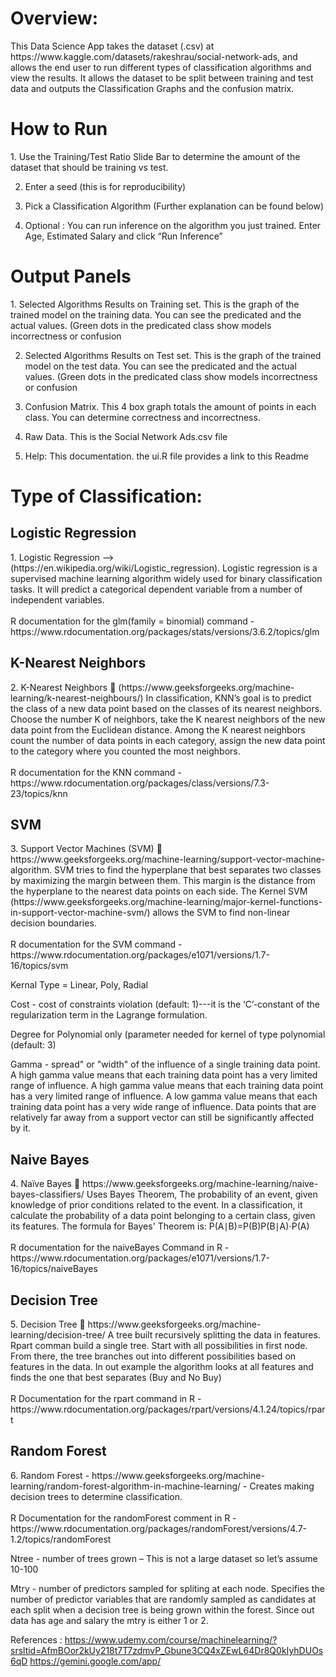 <h1> Overview: </h1>
This Data Science App takes the dataset (.csv) at https://www.kaggle.com/datasets/rakeshrau/social-network-ads, and allows the end user to run different types of classification algorithms and view the results. It allows the dataset to be split between training and test data and outputs the Classification Graphs and the confusion matrix.

<h1> How to Run </h1>
1.	Use the Training/Test Ratio Slide Bar to determine the amount of the dataset that should be training vs test.

2.	Enter a seed (this is for reproducibility)
  
3.	Pick a Classification Algorithm (Further explanation can be found below)
   
4.	Optional : You can run inference on the algorithm you just trained. Enter Age, Estimated Salary and click “Run Inference”

<h1> Output Panels </h1>
1.	Selected Algorithms Results on Training set. This is the graph of the trained model on the training data. You can see the predicated and the actual values. (Green dots in the predicated class show models incorrectness or confusion

2.	Selected Algorithms Results on Test set. This is the graph of the trained model on the test data. You can see the predicated and the actual values. (Green dots in the predicated class show models incorrectness or confusion
   
3.	Confusion Matrix. This 4 box graph totals the amount of points in each class. You can determine correctness and incorrectness.
   
4.	Raw Data. This is the Social Network Ads.csv file
  
5.	Help: This documentation. the ui.R file provides a link to this Readme

<h1> Type of Classification:</h1>
<h2> Logistic Regression </h2>
1.	Logistic Regression --> (https://en.wikipedia.org/wiki/Logistic_regression). Logistic regression is a supervised machine learning algorithm widely used for binary classification tasks. It will predict a categorical dependent variable from a number of independent variables. 
<br> </br>
R documentation for the glm(family = binomial) command - https://www.rdocumentation.org/packages/stats/versions/3.6.2/topics/glm

<h2> K-Nearest Neighbors </h2>
2.	K-Nearest Neighbors  (https://www.geeksforgeeks.org/machine-learning/k-nearest-neighbours/)  In classification, KNN’s goal is to predict the class of a new data point based on the classes of its nearest neighbors. Choose the number K of neighbors, take the K nearest neighbors of the new data point from the Euclidean distance. Among the K nearest neighbors count the number of data points in each category, assign the new data point to the category where you counted the most neighbors.
<br> </br>
R documentation for the KNN command - https://www.rdocumentation.org/packages/class/versions/7.3-23/topics/knn

<h2> SVM </h2>
3.	Support Vector Machines (SVM)  https://www.geeksforgeeks.org/machine-learning/support-vector-machine-algorithm. SVM tries to find the hyperplane that best separates two classes by maximizing the margin between them. This margin is the distance from the hyperplane to the nearest data points on each side. The Kernel SVM (https://www.geeksforgeeks.org/machine-learning/major-kernel-functions-in-support-vector-machine-svm/) allows the SVM to find non-linear decision boundaries. 
<br> </br>
R documentation for the SVM command - https://www.rdocumentation.org/packages/e1071/versions/1.7-16/topics/svm

Kernal Type = Linear, Poly, Radial

Cost -  cost of constraints violation (default: 1)---it is the ‘C’-constant of the regularization term in the Lagrange formulation.

Degree for Polynomial only (parameter needed for kernel of type polynomial (default: 3)

Gamma - spread" or "width" of the influence of a single training data point. A high gamma value means that each training data point has a very limited range of influence. A high gamma value means that each training data point has a very limited range of influence. A low gamma value means that each training data point has a very wide range of influence. Data points that are relatively far away from a support vector can still be significantly affected by it.

<h2> Naive Bayes </h2>
4.	Naïve Bayes  https://www.geeksforgeeks.org/machine-learning/naive-bayes-classifiers/
 Uses Bayes Theorem, The probability of an event, given knowledge of prior conditions related to the event. In a classification, it calculate the probability of a data point belonging to a certain class, given its features.
The formula for Bayes' Theorem is:  P(A∣B)=P(B)P(B∣A)⋅P(A)
<br> </br>
R documentation for the naiveBayes Command in R - https://www.rdocumentation.org/packages/e1071/versions/1.7-16/topics/naiveBayes

<h2> Decision Tree </h2>
5.	Decision Tree  https://www.geeksforgeeks.org/machine-learning/decision-tree/
A tree built recursively splitting the data in features. Rpart comman build a single tree. Start with all possibilities in first node. From there, the tree branches out into different possibilities based on features in the data. In out example the algorithm looks at all features and finds the one that best separates (Buy and No Buy)
<br> </br>
R Documentation for the rpart command in R - https://www.rdocumentation.org/packages/rpart/versions/4.1.24/topics/rpart

<h2> Random Forest </h2>
6.	Random Forest - https://www.geeksforgeeks.org/machine-learning/random-forest-algorithm-in-machine-learning/	- Creates making decision trees to determine classification. 
<br> </br>
R Documentation for the randomForest comment in R - https://www.rdocumentation.org/packages/randomForest/versions/4.7-1.2/topics/randomForest

Ntree - number of trees grown – This is not a large dataset so let’s assume 10-100

Mtry - number of predictors sampled for spliting at each node. Specifies the number of predictor variables that are randomly sampled as candidates at each split when a decision tree is being grown within the forest. Since out data has age and salary the mtry is either 1 or 2.

References : https://www.udemy.com/course/machinelearning/?srsltid=AfmBOor2kUy218t7T7zdmvP_Gbune3CQ4xZEwL64Dr8Q0kIyhDUOs6qD
             https://gemini.google.com/app/
